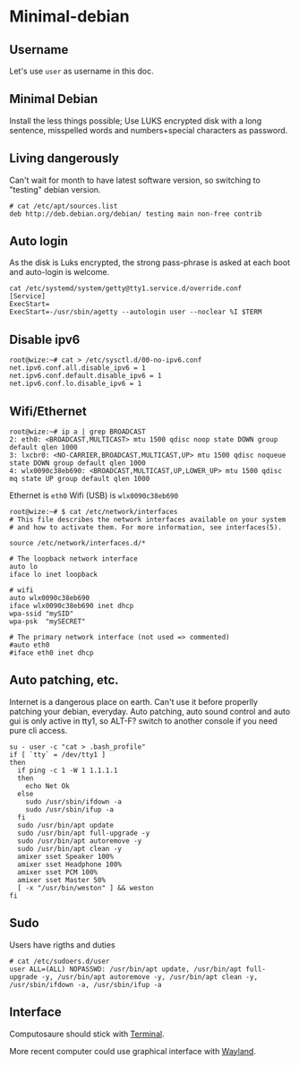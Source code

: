 # Minimal-debian

## Username
Let's use `user` as username in this doc.

## Minimal Debian
Install the less things possible; Use LUKS encrypted disk with a long sentence, misspelled words and numbers+special characters as password.

## Living dangerously
Can't wait for month to have latest software version, so switching to "testing" debian version.
```
# cat /etc/apt/sources.list
deb http://deb.debian.org/debian/ testing main non-free contrib
```
## Auto login
As the disk is Luks encrypted, the strong pass-phrase is asked at each boot and auto-login is welcome.
```
cat /etc/systemd/system/getty@tty1.service.d/override.conf
[Service]
ExecStart=
ExecStart=-/usr/sbin/agetty --autologin user --noclear %I $TERM
```
## Disable ipv6
```
root@wize:~# cat > /etc/sysctl.d/00-no-ipv6.conf
net.ipv6.conf.all.disable_ipv6 = 1
net.ipv6.conf.default.disable_ipv6 = 1
net.ipv6.conf.lo.disable_ipv6 = 1
```

## Wifi/Ethernet
```
root@wize:~# ip a | grep BROADCAST
2: eth0: <BROADCAST,MULTICAST> mtu 1500 qdisc noop state DOWN group default qlen 1000
3: lxcbr0: <NO-CARRIER,BROADCAST,MULTICAST,UP> mtu 1500 qdisc noqueue state DOWN group default qlen 1000
4: wlx0090c38eb690: <BROADCAST,MULTICAST,UP,LOWER_UP> mtu 1500 qdisc mq state UP group default qlen 1000
```
Ethernet is `eth0`
Wifi (USB) is `wlx0090c38eb690`
```
root@wize:~# $ cat /etc/network/interfaces
# This file describes the network interfaces available on your system
# and how to activate them. For more information, see interfaces(5).

source /etc/network/interfaces.d/*

# The loopback network interface
auto lo
iface lo inet loopback

# wifi
auto wlx0090c38eb690
iface wlx0090c38eb690 inet dhcp
wpa-ssid "mySID"
wpa-psk  "mySECRET"

# The primary network interface (not used => commented)
#auto eth0
#iface eth0 inet dhcp
```
## Auto patching, etc.
Internet is a dangerous place on earth. Can't use it before properlly patching your debian, everyday. Auto patching, auto sound control and auto gui is only active in tty1, so ALT-F? switch to another console if you need pure cli access.
```
su - user -c "cat > .bash_profile"
if [ `tty` = /dev/tty1 ]
then
  if ping -c 1 -W 1 1.1.1.1
  then
    echo Net Ok
  else
    sudo /usr/sbin/ifdown -a
    sudo /usr/sbin/ifup -a
  fi
  sudo /usr/bin/apt update
  sudo /usr/bin/apt full-upgrade -y
  sudo /usr/bin/apt autoremove -y
  sudo /usr/bin/apt clean -y
  amixer sset Speaker 100%
  amixer sset Headphone 100%
  amixer sset PCM 100%
  amixer sset Master 50%
  [ -x "/usr/bin/weston" ] && weston
fi
```
## Sudo
Users have rigths and duties
```
# cat /etc/sudoers.d/user
user ALL=(ALL) NOPASSWD: /usr/bin/apt update, /usr/bin/apt full-upgrade -y, /usr/bin/apt autoremove -y, /usr/bin/apt clean -y, /usr/sbin/ifdown -a, /usr/sbin/ifup -a
```
## Interface
Computosaure should stick with [Terminal](Terminal.md).

More recent computer could use graphical interface with [Wayland](Wayland.md).
